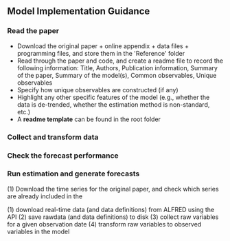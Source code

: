 ## Model Implementation Guidance

### Read the paper

- Download the original paper + online appendix + data files + programming files, and store them in the 'Reference' folder
- Read through the paper and code, and create a readme file to record the following information: Title, Authors, Publication information, Summary of the paper, Summary of the model(s), Common observables, Unique observables
- Specify how unique observables are constructed (if any)
- Highlight any other specific features of the model (e.g., whether the data is de-trended, whether the estimation method is non-standard, etc.)
- A **readme template** can be found in the root folder

### Collect and transform data

### Check the forecast performance

### Run estimation and generate forecasts

(1) Download the time series for the original paper, and check which series are already included in the 


(1) download real-time data (and data definitions) from ALFRED using the API
(2) save rawdata (and data definitions) to disk
(3) collect raw variables for a given observation date
(4) transform raw variables to observed variables in the model 
